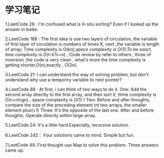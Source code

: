 # 学习笔记

1.LeetCode 26 : I'm confused what is In situ sorting? Even if I looked up the answer in baike.

2.LeetCode 189 :  The first idea is use two layers of circulation, the variable of first layer of circulation  is numbers of times K, next    ,the variable is  length of array;  Time complexity is O(k*n),space complexity is O(1);To be exact, time complexity is O(n* k%=n) ;
   Code review by refer to others , three of inversion ,the code is very clean , what's more the time complexity  is getting      shorter,O(n),exactly , O(2n).

3.LeetCode 21: I can understand the way of solving problem, but don't understand why use a temporiry variable to next pointer? 

4.LeetCode 88 : At first, i can think of two ways to do it. 
      One: Add the second array directly to the first array, and then sort it; (time complexity is O(n+nlogn) , space complexity is O(1) )
      Two:  Before and after thoughts, compare the size of the preceding element int two arrays, the smaller element plus(+1)
      Three: It's the opposite of the last one. After and before thoughts. Operate directly within large array.
      
5.LeetCode 24: It's a little hard.Especially, recursive solution.

6.LeetCode 242： Four solutions came to mind. Simple but fun.
   
7.LeetCode 49: First thought use Map to solve this problem. Three answers came up.
